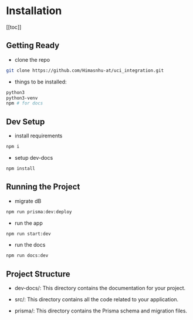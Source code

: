 # **Installation**

[[toc]]

## **Getting Ready**

- clone the repo

```bash
git clone https://github.com/Himasnhu-at/uci_integration.git
```

- things to be installed:

```bash
python3
python3-venv
npm # for docs
```

## **Dev Setup**

- install requirements

```bash
npm i
```

- setup dev-docs

```bash
npm install
```

## **Running the Project**

- migrate dB

```bash
npm run prisma:dev:deploy
```

- run the app

```bash
npm run start:dev
```

- run the docs

```bash
npm run docs:dev
```

## **Project Structure**

- dev-docs/: This directory contains the documentation for your project.

- src/: This directory contains all the code related to your application.

- prisma/: This directory contains the Prisma schema and migration files.
